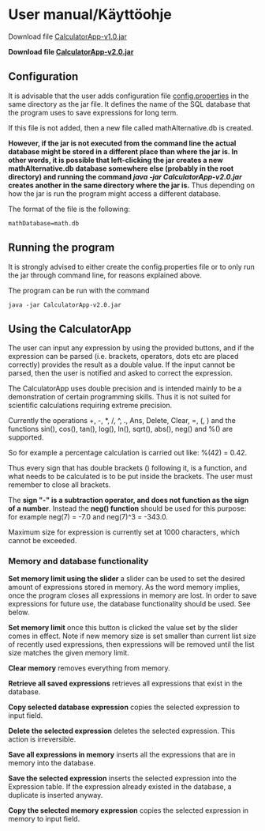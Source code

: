 # User manual/Käyttöohje

Download file [CalculatorApp-v1.0.jar](https://github.com/Jsos17/CalculatorApp/releases)

**Download file [CalculatorApp-v2.0.jar](https://github.com/Jsos17/CalculatorApp/releases)**

## Configuration

It is advisable that the user adds configuration file [config.properties](https://github.com/Jsos17/CalculatorApp/blob/master/CalculatorApp/config.properties) in the same directory as the jar file. It defines the name of the SQL database that the program uses to save expressions for long term. 

If this file is not added, then a new file called mathAlternative.db is created. 

**However, if the jar is not executed from the command line the actual database might be stored in a different place than where the jar is. In other words, it is possible that left-clicking the jar creates a new mathAlternative.db database somewhere else (probably in the root directory) and running the command *java -jar CalculatorApp-v2.0.jar* creates another in the same directory where the jar is.** Thus depending on how the jar is run the program might access a different database. 

The format of the file is the following:

    mathDatabase=math.db

## Running the program

It is strongly advised to either create the config.properties file or to only run the jar through command line, for reasons explained above.

The program can be run with the command

    java -jar CalculatorApp-v2.0.jar

## Using the CalculatorApp

The user can input any expression by using the provided buttons, and if the expression can be parsed (i.e. brackets, operators, dots etc are placed correctly) provides the result as a double value. If the input cannot be parsed, then the user is notified and asked to correct the expression.

The CalculatorApp uses double precision and is intended mainly to be a demonstration of certain programming skills. Thus it is not suited for scientific calculations requiring extreme precision. 

Currently the operations +, -, *, /, ^, ., Ans, Delete, Clear, =, (, ) and the functions sin(), cos(), tan(), log(), ln(), sqrt(), abs(), neg() and %() are supported. 

So for example a percentage calculation is carried out like: %(42) = 0.42. 

Thus every sign that has double brackets () following it, is a function, and what needs to be calculated is to be put inside the brackets. The user must remember to close all brackets. 

The **sign "-" is a subtraction operator, and does not function as the sign of a number**. Instead the **neg() function** should be used for this purpose: for example neg(7) = -7.0 and neg(7)^3 = -343.0.
 
Maximum size for expression is currently set at 1000 characters, which cannot be exceeded.

### Memory and database functionality

**Set memory limit using the slider** a slider can be used to set the desired amount of expressions stored in memory. As the word memory implies, once the program closes all expressions in memory are lost. In order to save expressions for future use, the database functionality should be used. See below.

**Set memory limit** once this button is clicked the value set by the slider comes in effect. Note if new memory size is set smaller than current list size of recently used expressions, then expressions will be removed until the list size matches the given memory limit.

**Clear memory** removes everything from memory.

**Retrieve all saved expressions** retrieves all expressions that exist in the database.

**Copy selected database expression** copies the selected expression to input field.

**Delete the selected expression** deletes the selected expression. This action is irreversible.

**Save all expressions in memory** inserts all the expressions that are in memory into the database.

**Save the selected expression** inserts the selected expression into the Expression table. If the expression already existed in the database, a duplicate is inserted anyway.

**Copy the selected memory expression** copies the selected expression in memory to input field.
